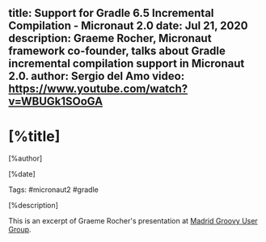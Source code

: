 title: Support for Gradle 6.5 Incremental Compilation - Micronaut 2.0
date: Jul 21, 2020
description: Graeme Rocher, Micronaut framework co-founder, talks about Gradle incremental compilation support in Micronaut 2.0. 
author: Sergio del Amo
video: https://www.youtube.com/watch?v=WBUGk1SOoGA
---

# [%title]

[%author]

[%date] 

Tags: #micronaut2 #gradle

[%description]

This is an excerpt of Graeme Rocher's presentation at [Madrid Groovy User Group](https://www.madridgug.com/2020/07/micronaut-2.html).